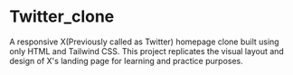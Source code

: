 # Twitter_clone
A responsive X(Previously called as Twitter) homepage clone built using only HTML and Tailwind CSS. This project replicates the visual layout and design of X's landing page for learning and practice purposes.
